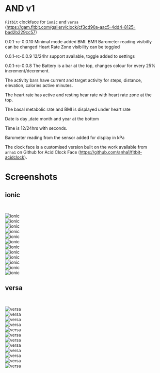 # AND v1

`Fitbit` clockface for `ionic` and `versa`
(https://gam.fitbit.com/gallery/clock/cf3cd90a-aac5-4dd4-8125-bad2b229cc57)


0.0.1-rc-0.0.10
Minimal mode added
BMI. BMR Barometer reading visibitly can be changed
Heart Rate Zone visibility can be toggled

0.0.1-rc-0.0.9
12/24hr support  available, toggle added to settings

0.0.1-rc-0.0.8
The Battery is a bar at the top, changes colour for every 25% increment/decrement.

The activity bars have current and target activity for steps, distance, elevation, calories active minutes.

The heart rate has active and resting hear rate with heart rate zone at the top.

The basal metabolic rate and BMI is displayed under heart rate

Date is day ,date month and year  at the bottom

Time is 12/24hrs with seconds.

Barometer reading from the sensor added for display in kPa

The clock face is a customised version built on the work available from `anha1` on Github for Acid Clock Face (https://github.com/anha1/fitbit-acidclock).

# Screenshots

## ionic
<br/>

![ionic](screenshot/ionic/ionic_1.jpg)<br/>
![ionic](screenshot/ionic/ionic_2.jpg)<br/>
![ionic](screenshot/ionic/ionic_3.jpg)<br/>
![ionic](screenshot/ionic/ionic_4.jpg)<br/>
![ionic](screenshot/ionic/ionic_5.jpg)<br/>
![ionic](screenshot/ionic/ionic_6.jpg)<br/>
![ionic](screenshot/ionic/ionic_7.jpg)<br/>
![ionic](screenshot/ionic/ionic_8.jpg)<br/>
![ionic](screenshot/ionic/ionic_9.jpg)<br/>
![ionic](screenshot/ionic/ionic_10.jpg)<br/>
![ionic](screenshot/ionic/ionic_11.jpg)<br/>
![ionic](screenshot/ionic/ionic_12.jpg)<br/>


## versa
<br/>

![versa](screenshot/versa/versa_1.jpg)<br/>
![versa](screenshot/versa/versa_2.jpg)<br/>
![versa](screenshot/versa/versa_3.jpg)<br/>
![versa](screenshot/versa/versa_4.jpg)<br/>
![versa](screenshot/versa/versa_5.jpg)<br/>
![versa](screenshot/versa/versa_6.jpg)<br/>
![versa](screenshot/versa/versa_7.jpg)<br/>
![versa](screenshot/versa/versa_8.jpg)<br/>
![versa](screenshot/versa/versa_9.jpg)<br/>
![versa](screenshot/versa/versa_10.jpg)<br/>
![versa](screenshot/versa/versa_11.jpg)<br/>
![versa](screenshot/versa/versa_12.jpg)<br/>
